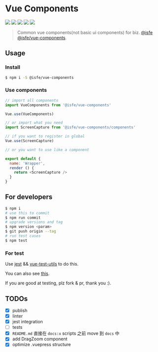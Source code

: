 # Vue Components

<p align="left">
  <a href="http://standardjs.com"><img src="https://img.shields.io/badge/code%20style-standard-brightgreen.svg"></a>
  <a href="https://travis-ci.com/isfe-team/vue-components"><img src="https://img.shields.io/travis/com/isfe-team/vue-components.svg"></a>
  <a href="https://opensource.org/licenses/MIT"><img src="https://img.shields.io/github/license/isfe-team/vue-components.svg"></a>
  <a href="https://npmcharts.com/compare/@isfe/vue-components?minimal=true&interval=30"><img src="https://img.shields.io/npm/dm/@isfe/vue-components.svg"></a>
  <a href="https://github.com/isfe-team/vue-components/pulls"><img src="https://img.shields.io/badge/pr-welcome-brightgreen.svg"></a>
</p>

> Common vue components(not basic ui components) for biz. [@isfe](https://github.com/isfe-team/) [@isfe/vue-components](https://isfe-team/github.io/vue-components).

## Usage

### Install

```sh
$ npm i -S @isfe/vue-components
```

### Use components

```js
// import all components
import VueComponents from '@isfe/vue-components'

Vue.use(VueComponents)
```

```js
// or import what you need
import ScreenCapture from '@isfe/vue-components/components'

// if you want to register in global
Vue.use(ScreenCapture)

// or you want to use like a component

export default {
  name: 'Wrapper',
  render () {
    return <ScreenCapture />
  }
}
```

## For developers

```sh
$ npm i
# use this to commit
$ npm run commit
# upgrade versions and tag
$ npm version <param>
$ git push origin --tag
# run test cases
$ npm test
```

### For test

Use [jest](https://github.com/facebook/jest) && [vue-test-utils](https://github.com/vuejs/vue-test-utils) to do this.

You can also see [this](https://vue-test-utils.vuejs.org/zh/guides/testing-single-file-components-with-jest.html).

If you are good at testing, plz fork & pr, thank you :).

## TODOs

- [x] publish
- [x] linter
- [x] jest integration
- [ ] tests
- [x] `README.md` 直接在 `docs:x` scripts 之前 move 到 `docs` 中
- [x] add DragZoom component
- [x] optimize .vuepress structure
